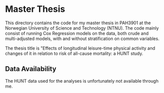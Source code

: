 # Master Thesis

This directory contains the code for my master thesis in PAH3901 at the Norwegian University of Science and Technology (NTNU). The code mainly consist of running Cox Regression models on the data, both crude and multi-adjusted models, with and without stratification on common variables.

The thesis title is "Effects of longitudinal leisure-time physical activity and changes of it in relation to risk of all-cause mortality: a HUNT study. 

## Data Availability

The HUNT data used for the analyses is unfortunately not available through me.